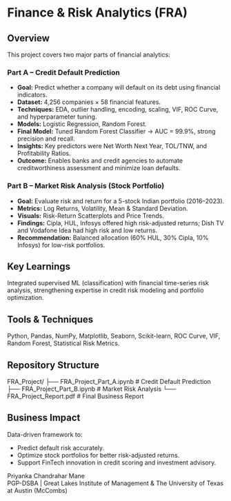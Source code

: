 #  Finance & Risk Analytics (FRA)

##  Overview
This project covers two major parts of financial analytics:

### Part A – Credit Default Prediction
- **Goal:** Predict whether a company will default on its debt using financial indicators.  
- **Dataset:** 4,256 companies × 58 financial features.  
- **Techniques:** EDA, outlier handling, encoding, scaling, VIF, ROC Curve, and hyperparameter tuning.  
- **Models:** Logistic Regression, Random Forest.  
- **Final Model:** Tuned Random Forest Classifier → AUC = 99.9%, strong precision and recall.  
- **Insights:** Key predictors were Net Worth Next Year, TOL/TNW, and Profitability Ratios.  
- **Outcome:** Enables banks and credit agencies to automate creditworthiness assessment and minimize loan defaults.

### Part B – Market Risk Analysis (Stock Portfolio)
- **Goal:** Evaluate risk and return for a 5-stock Indian portfolio (2016–2023).  
- **Metrics:** Log Returns, Volatility, Mean & Standard Deviation.  
- **Visuals:** Risk-Return Scatterplots and Price Trends.  
- **Findings:** Cipla, HUL, Infosys offered high risk-adjusted returns; Dish TV and Vodafone Idea had high risk and low returns.  
- **Recommendation:** Balanced allocation (60% HUL, 30% Cipla, 10% Infosys) for low-risk portfolios.

##  Key Learnings
Integrated supervised ML (classification) with financial time-series risk analysis, strengthening expertise in credit risk modeling and portfolio optimization.

##  Tools & Techniques
Python, Pandas, NumPy, Matplotlib, Seaborn, Scikit-learn, ROC Curve, VIF, Random Forest, Statistical Risk Metrics.

##  Repository Structure
FRA_Project/
├── FRA_Project_Part_A.ipynb   # Credit Default Prediction
├── FRA_Project_Part_B.ipynb   # Market Risk Analysis
└── FRA_Project_Report.pdf     # Final Business Report
  


##  Business Impact
Data-driven framework to:
- Predict default risk accurately.  
- Optimize stock portfolios for better risk-adjusted returns.  
- Support FinTech innovation in credit scoring and investment advisory.


Priyanka Chandrahar Mane  
PGP-DSBA | Great Lakes Institute of Management & The University of Texas at Austin (McCombs)



